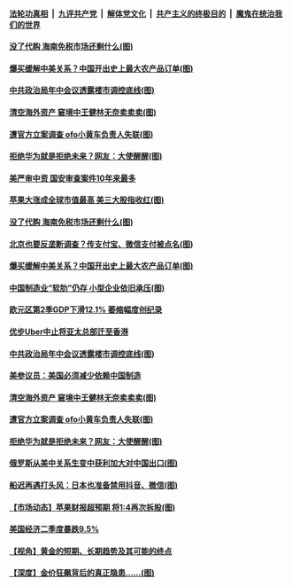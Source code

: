 

####  [法轮功真相](../../../../basic/blob/master/README.md?t=08011431) &nbsp;|&nbsp; [九评共产党](../../../../9ping.md/blob/master/README.md?t=08011431) &nbsp;|&nbsp; [解体党文化](../../../../jtdwh.md/blob/master/README.md?t=08011431)  &nbsp;|&nbsp; [共产主义的终极目的](../../../../gczydzjmd.md/blob/master/README.md?t=08011431) &nbsp;|&nbsp; [魔鬼在统治我们的世界](../../../../mgztzwmdsj.md/blob/master/README.md?t=08011431) 

#### [没了代购 海南免税市场还剩什么(图)](../pages/p5/941511.md?t=08011431) 

#### [爆买缓解中美关系？中国开出史上最大农产品订单(图)](../pages/p5/941477.md?t=08011431) 

#### [中共政治局年中会议透露楼市调控底线(图)](../pages/p5/941462.md?t=08011431) 

#### [清空海外资产 窘境中王健林无奈卖卖卖(图)](../pages/p5/941443.md?t=08011431) 

#### [遭官方立案调查 ofo小黄车负责人失联(图)](../pages/p5/941434.md?t=08011431) 

#### [拒绝华为就是拒绝未来？网友：大使醒醒(图)](../pages/p5/941404.md?t=08011431) 

#### [美严审中资 国安审查案件10年来最多](../pages/p5/941522.md?t=08011431) 

#### [苹果大涨成全球市值最高 美三大股指收红(图)](../pages/p5/941521.md?t=08011431) 

#### [没了代购 海南免税市场还剩什么(图)](../pages/p5/941511.md?t=08011431) 

#### [北京也要反垄断调查？传支付宝、微信支付被点名(图)](../pages/p5/941503.md?t=08011431) 

#### [爆买缓解中美关系？中国开出史上最大农产品订单(图)](../pages/p5/941477.md?t=08011431) 

#### [中国制造业“软肋”仍存 小型企业依旧承压(图)](../pages/p5/941478.md?t=08011431) 

#### [欧元区第2季GDP下滑12.1% 萎缩幅度创纪录](../pages/p5/941472.md?t=08011431) 

#### [优步Uber中止将亚太总部迁至香港](../pages/p5/941471.md?t=08011431) 

#### [中共政治局年中会议透露楼市调控底线(图)](../pages/p5/941462.md?t=08011431) 

#### [美参议员：美国必须减少依赖中国制造](../pages/p5/941453.md?t=08011431) 

#### [清空海外资产 窘境中王健林无奈卖卖卖(图)](../pages/p5/941443.md?t=08011431) 

#### [遭官方立案调查 ofo小黄车负责人失联(图)](../pages/p5/941434.md?t=08011431) 

#### [拒绝华为就是拒绝未来？网友：大使醒醒(图)](../pages/p5/941404.md?t=08011431) 

#### [俄罗斯从美中关系生变中获利加大对中国出口(图)](../pages/p5/941395.md?t=08011431) 

#### [船迟再遇打头风：日本也准备禁用抖音、微信(图)](../pages/p5/941387.md?t=08011431) 


#### [【市场动态】苹果财报超预期 将1:4再次拆股(图)](../pages/p5/941389.md?t=08011431) 

#### [美国经济二季度暴跌9.5%](../pages/p5/941388.md?t=08011431) 

#### [【视角】黄金的短期、长期趋势及其可能的终点](../pages/p5/941382.md?t=08011431) 

#### [【深度】金价狂飙背后的真正隐患……(图)](../pages/p5/941380.md?t=08011431) 

